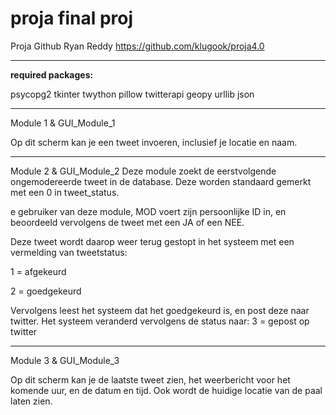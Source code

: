 # proja final proj
Proja Github Ryan Reddy
https://github.com/klugook/proja4.0

-------------------------------------------
**required packages:**

psycopg2
tkinter
twython
pillow
twitterapi
geopy
urllib
json


-------------------------------------------

Module 1 & GUI_Module_1 

Op dit scherm kan je een tweet invoeren, inclusief je locatie en naam. 

-------------------------------------------

Module 2 & GUI_Module_2
Deze module zoekt de eerstvolgende ongemodereerde tweet in de database.
Deze worden standaard gemerkt met een 0 in tweet_status.

e gebruiker van deze module, 
MOD voert zijn persoonlijke ID in, 
en beoordeeld vervolgens de tweet met een JA of een NEE.

Deze tweet wordt daarop weer terug gestopt in het systeem met een vermelding van tweetstatus:

1 = afgekeurd

2 = goedgekeurd

Vervolgens leest het systeem dat het goedgekeurd is, en post deze naar twitter. 
Het systeem veranderd vervolgens de status naar:
3 = gepost op twitter

-------------------------------------------

Module 3 & GUI_Module_3

Op dit scherm kan je de laatste tweet zien, het weerbericht voor het komende uur, en de datum en tijd. Ook wordt de huidige locatie van de paal laten zien. 
